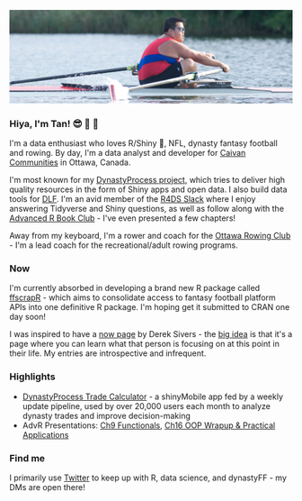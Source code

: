 ![Tan rowing](https://github.com/tanho63/tanho63/blob/tanho63-patch-1/cover.png?raw=true)

### Hiya, I'm Tan! :sunglasses: :football: :rowboat: 

I'm a data enthusiast who loves R/Shiny :star_struck:, NFL, dynasty fantasy football and rowing. By day, I'm a data analyst and developer for [Caivan Communities](https://caivan.com) in Ottawa, Canada.

I'm most known for my [DynastyProcess project](https://github.com/DynastyProcess), which tries to deliver high quality resources in the form of Shiny apps and open data. I also build data tools for [DLF](https://dynastyleaguefootball.com). I'm an avid member of the [R4DS Slack](https://www.rfordatasci.com/) where I enjoy answering Tidyverse and Shiny questions, as well as follow along with the [Advanced R Book Club](https://github.com/r4ds/bookclub-advanced_r) - I've even presented a few chapters!

Away from my keyboard, I'm a rower and coach for the [Ottawa Rowing Club](https://ottawarowingclub.com) - I'm a lead coach for the recreational/adult rowing programs. 

### Now
I'm currently absorbed in developing a brand new R package called [ffscrapR](https://github.com/DynastyProcess/ffscrapr) - which aims to consolidate access to fantasy football platform APIs into one definitive R package. I'm hoping get it submitted to CRAN one day soon!

I was inspired to have a [now page](https://tanho.ca/now) by Derek Sivers - the [big idea](https://nownownow.com/about) is that it's a page where you can learn what that person is focusing on at this point in their life. My entries are introspective and infrequent.

### Highlights
- [DynastyProcess Trade Calculator](https://apps.dynastyprocess.com/calc) - a shinyMobile app fed by a weekly update pipeline, used by over 20,000 users each month to analyze dynasty trades and improve decision-making
- AdvR Presentations: [Ch9 Functionals](https://youtu.be/o0a6aJ4kCkU), [Ch16 OOP Wrapup & Practical Applications](https://www.youtube.com/watch?v=W1uc8HbyZvI&feature=youtu.be)

### Find me
I primarily use [Twitter](https://twitter.com/@_TanHo) to keep up with R, data science, and dynastyFF - my DMs are open there! 
